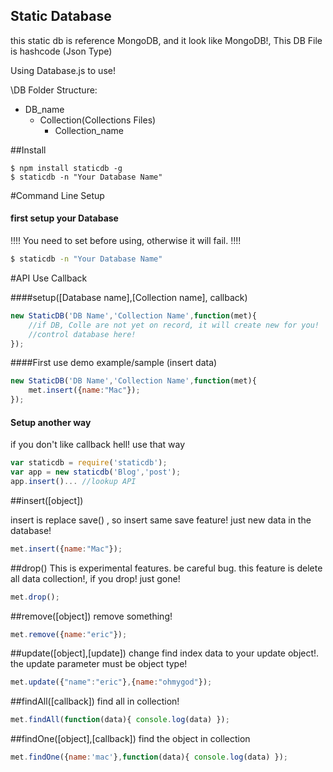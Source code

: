 ## Static Database

this static db is reference MongoDB, and it look like MongoDB!, This DB File is hashcode (Json Type)

Using Database.js to use!

\DB Folder Structure:
 * DB_name
 	* Collection(Collections Files)
 		* Collection_name

##Install
````shell
$ npm install staticdb -g
$ staticdb -n "Your Database Name"
````

#Command Line Setup

#### first setup your Database
!!!! You need to set before using, otherwise it will fail. !!!!
````Bash
$ staticdb -n "Your Database Name"
````

#API Use Callback

####setup([Database name],[Collection name], callback)

````javascript
new StaticDB('DB Name','Collection Name',function(met){
	//if DB, Colle are not yet on record, it will create new for you!
	//control database here!
});
````

####First use demo example/sample (insert data)

````javascript
new StaticDB('DB Name','Collection Name',function(met){
	met.insert({name:"Mac"});
});
````

#### Setup another way
if you don't like callback hell! use that way
````javascript
var staticdb = require('staticdb');
var app = new staticdb('Blog','post');
app.insert()... //lookup API
````

##insert([object])

insert is replace save() , so insert same save feature!
just new data in the database!

````javascript
met.insert({name:"Mac"});
````

##drop()
This is experimental features. be careful bug.  this feature is delete all data collection!, if you drop! just gone!
````javascript
met.drop();
````

##remove([object])
remove something!
````javascript
met.remove({name:"eric"});
````

##update([object],[update])
change find index data to your update object!. the update parameter must be object type!
````javascript
met.update({"name":"eric"},{name:"ohmygod"});
````

##findAll([callback])
find all in collection!
````javascript
met.findAll(function(data){ console.log(data) });
````

##findOne([object],[callback])
find the object in collection
````javascript
met.findOne({name:'mac'},function(data){ console.log(data) });
````
